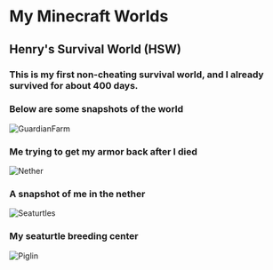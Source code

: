 # My Minecraft Worlds
## Henry's Survival World (HSW)
### This is my first non-cheating survival world, and I already survived for about 400 days. 
### Below are some snapshots of the world
![GuardianFarm](https://henrypersonalweb.github.io/guardianfarm.png)
### Me trying to get my armor back after I died
![Nether](https://henrypersonalweb.github.io/nether.png)
### A snapshot of me in the nether
![Seaturtles](https://henrypersonalweb.github.io/seaturtles.png)
### My seaturtle breeding center
![Piglin](https://henrypersonalweb.github.io/piglin.gif)




